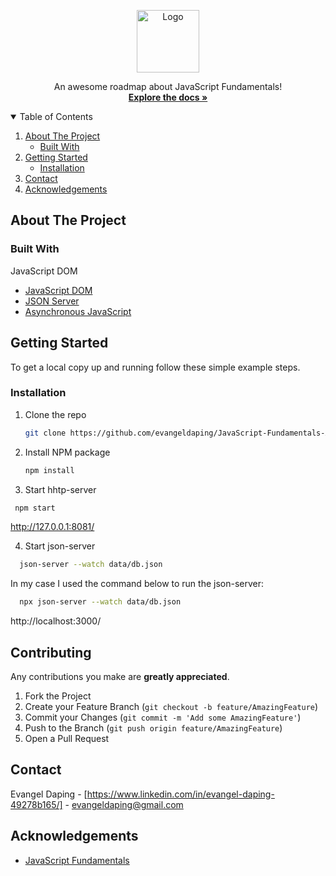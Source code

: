 <!-- PROJECT LOGO -->
<p align="center">
  <a href="#">
    <img src="https://media3.giphy.com/media/5mgkHUz6GdNj1YOAgC/200.gif" alt="Logo" width="100" height="100">
  </a>
  


  <p align="center">
    An awesome roadmap about JavaScript Fundamentals!
    <br />
    <a href="https://goodfrontend.atlassian.net/wiki/spaces/GOODFRONTE/pages/74678330/JavaScript+Fundamentals"><strong>Explore the docs »</strong></a>
  </p>
</p>



<!-- TABLE OF CONTENTS -->
<details open="open">
  <summary>Table of Contents</summary>
  <ol>
    <li>
      <a href="#about-the-project">About The Project</a>
      <ul>
        <li><a href="#built-with">Built With</a></li>
      </ul>
    </li>
    <li>
      <a href="#getting-started">Getting Started</a>
      <ul>
        <li><a href="#installation">Installation</a></li>
      </ul>
    </li>
    <li><a href="#contact">Contact</a></li>
    <li><a href="#acknowledgements">Acknowledgements</a></li>
  </ol>
</details>



<!-- ABOUT THE PROJECT -->
## About The Project



### Built With

JavaScript DOM
* [JavaScript DOM](https://goodfrontend.atlassian.net/wiki/spaces/GOODFRONTE/pages/75366470/JavaScript+DOM)
* [JSON Server](https://goodfrontend.atlassian.net/wiki/spaces/GOODFRONTE/pages/76611741/Up+and+Running+with+JSON+Server)
* [Asynchronous JavaScript](https://goodfrontend.atlassian.net/wiki/spaces/GOODFRONTE/pages/74317907/Asynchronous+JavaScript)



<!-- GETTING STARTED -->
## Getting Started

To get a local copy up and running follow these simple example steps.



### Installation

1. Clone the repo
   ```sh
   git clone https://github.com/evangeldaping/JavaScript-Fundamentals-Application.git
   ```
2. Install NPM package
   ```sh
   npm install
   ```

3. Start hhtp-server
  ```sh
   npm start
   ```
   http://127.0.0.1:8081/

4. Start json-server
 ```sh
   json-server --watch data/db.json
   ```
   
   In my case I used the command below to run the json-server:
 ```sh
   npx json-server --watch data/db.json
   ```
   http://localhost:3000/



<!-- CONTRIBUTING -->
## Contributing

Any contributions you make are **greatly appreciated**.

1. Fork the Project
2. Create your Feature Branch (`git checkout -b feature/AmazingFeature`)
3. Commit your Changes (`git commit -m 'Add some AmazingFeature'`)
4. Push to the Branch (`git push origin feature/AmazingFeature`)
5. Open a Pull Request



<!-- CONTACT -->
## Contact

Evangel Daping - [https://www.linkedin.com/in/evangel-daping-49278b165/] - evangeldaping@gmail.com



<!-- ACKNOWLEDGEMENTS -->
## Acknowledgements

* [JavaScript Fundamentals](https://goodfrontend.atlassian.net/wiki/spaces/GOODFRONTE/pages/74678330/JavaScript+Fundamentals)
